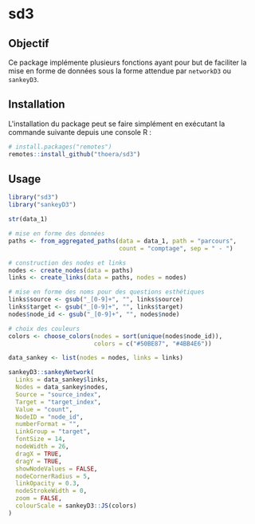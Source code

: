 # sd3

## Objectif

Ce package implémente plusieurs fonctions ayant pour but de faciliter la mise en forme de données sous la forme attendue par `networkD3` ou `sankeyD3`.

## Installation

L'installation du package peut se faire simplément en exécutant la commande suivante depuis une console R :

```r
# install.packages("remotes")
remotes::install_github("thoera/sd3")
```

## Usage

```r
library("sd3")
library("sankeyD3")

str(data_1)

# mise en forme des données
paths <- from_aggregated_paths(data = data_1, path = "parcours",
                               count = "comptage", sep = " - ")

# construction des nodes et links
nodes <- create_nodes(data = paths)
links <- create_links(data = paths, nodes = nodes)

# mise en forme des noms pour des questions esthétiques
links$source <- gsub("_[0-9]+", "", links$source)
links$target <- gsub("_[0-9]+", "", links$target)
nodes$node_id <- gsub("_[0-9]+", "", nodes$node)

# choix des couleurs
colors <- choose_colors(nodes = sort(unique(nodes$node_id)),
                        colors = c("#50BE87", "#4BB4E6"))

data_sankey <- list(nodes = nodes, links = links)

sankeyD3::sankeyNetwork(
  Links = data_sankey$links,
  Nodes = data_sankey$nodes,
  Source = "source_index",
  Target = "target_index",
  Value = "count",
  NodeID = "node_id",
  numberFormat = "",
  LinkGroup = "target",
  fontSize = 14,
  nodeWidth = 26,
  dragX = TRUE,
  dragY = TRUE,
  showNodeValues = FALSE,
  nodeCornerRadius = 5,
  linkOpacity = 0.3,
  nodeStrokeWidth = 0,
  zoom = FALSE,
  colourScale = sankeyD3::JS(colors)
)
```
